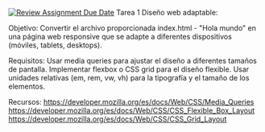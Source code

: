 [![Review Assignment Due Date](https://classroom.github.com/assets/deadline-readme-button-24ddc0f5d75046c5622901739e7c5dd533143b0c8e959d652212380cedb1ea36.svg)](https://classroom.github.com/a/6dl1Rpnx)
Tarea 1
Diseño web adaptable:

Objetivo: Convertir el archivo proporcionada index.html - "Hola mundo" en una página web responsive que se adapte a diferentes dispositivos (móviles, tablets, desktops).

Requisitos:
Usar media queries para ajustar el diseño a diferentes tamaños de pantalla.
Implementar flexbox o CSS grid para el diseño flexible.
Usar unidades relativas (em, rem, vw, vh) para la tipografía y el tamaño de los elementos.

Recursos:
https://developer.mozilla.org/es/docs/Web/CSS/Media_Queries
https://developer.mozilla.org/es/docs/Web/CSS/CSS_Flexible_Box_Layout
https://developer.mozilla.org/es/docs/Web/CSS/CSS_Grid_Layout

